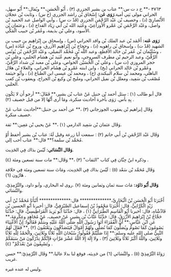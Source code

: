 ٣٧٦٣ -** خ د ت س:** عتاب بن بشير الجزري (٣) ، أَبُو الْحَسَنِ،** ويُقال:** أَبُو سهل، الحراني مولى بَنِي أمية.**رَوَى عَن:** إِسْحَاق بْن راشد الجزري (خ س) ، وثابت بْن عجلان الأَنْصارِيّ (د) ، وخصيف بْن عَبْد الرَّحْمَنِ الجزري (قَدْ ت س) ، وأبي الواصل عبد الحميد بْن واصل، وعَبْد الرَّحْمَنِ بْن عَمْرو الأَوزاعِيّ، وعُبَيد الله بْن أَبي زِيَاد القداح (د) ، وعثمان بْن الأسود، وعلي بْن بذيمة، وعُمَر بْن حبيب الْمَكِّي.

**رَوَى عَنه:** أَحْمَد بْن عبد الملك بْن واقد الحراني (س) ، وإسحاق بن إِبْرَاهِيم بن حبيب بن الشهيد (قَدْ ت) ، وإسحاق بْن راهويه (د) ، وحجاج بْن إِبْرَاهِيم الأزرق، وروح بْن عُبَادَة (س) ، وسُلَيْمان بْن عُمَر بْن خالد الأقطع، وعبد اللَّه بْن مُحَمَّد النفيلي، وعَبْد الرَّحْمَنِ بْن يُونُس الرَّقِّيّ، وعبد الرحيم بْن مطرف السروجي، وأَبُو نعيم عُبَيد بْن هشام الحلبي، وعلي بْن حجر المروزي (ت س) ، وعلي بْن الْحُسَيْن الخواص، وعلي بْن معبد بْن شداد الرَّقِّيّ، وعَمْرو بْن خَالِد الحراني (بخ) ، وابن ابنته عَمْرو بْن هِشَام الحراني، والعلاء بْن هلال الباهلي، ومحمد بْن سلام البيكندي (خ) ، ومحمد بْن عيسى ابن الطباع (د) ، وأَبُو خيثمة مُصْعَب بْن سَعِيد، ومعلل بْن نفيل الحراني، ومليح بْن وكيع بْن الجراح، ويعقوب بْن كعب الحلبي.

قال أبو طالب (١) : سئل أحمد بْن حنبل عَنْ عتاب بْن بشير،** فَقَالَ:** أرجو أَن لا يَكُون بِهِ بأس. رَوَى بأخرة أحاديث منكرة، ومَا أرى أَنَّهَا إلا من قبل خصيف (٢) .

وَقَال إبراهيم بْن يعقوب الجوزجاني (٣) ،** عن أحمد بن حنبل:**أحاديث عتاب عَنْ خصيف منكرة.

وَقَال عثمان بْن سَعِيد الدارمي (١) ،** عَنْ يحيى بْن مَعِين:** ثقة.

وَقَال عَبْد الرَّحْمَنِ بْن أَبي حاتم (٢) : سمعت أبا زرعة وقيل لَهُ: عتاب بْن بشير أحفظ أَوْ مُحَمَّد بْن سلمة؟** قال:** عتاب أحب إلي.

**وَقَال النَّسَائي:** لَيْسَ بذاك فِي الحَدِيث.

وذكره ابنُ حِبَّان فِي كتاب "الثقات" (٣) ،** وَقَال:** مات سنة تسعين ومئة (٤) .

وَقَال مُحَمَّد بْن سَعْد (٥) : لَيْسَ بذاك فِي الحَدِيث، ومَاتَ سنة تسعين ومئة فِي خلافة هَارُون (٦) .

**وَقَال أَبُو دَاوُد:** مَاتَ سنة ثمان وثمانين ومئة (٧) .روى له البخاري، وأبو داود، والتِّرْمِذِيّ، والنَّسَائي.

أَخْبَرَنَا أَبُو الْحَسَنِ بْنُ الْبُخَارِيِّ،************** قال:************** أَنْبَأَنَا مُحَمَّدُ بْنُ أَبي زَيْدٍ الْكَرَّانِيُّ، قال: أَخْبَرَنَا مَحْمُودُ بْنُ إِسماعيل الصَّيْرَفِيُّ، قال: أخبرنا أَبُو الحسين بْن فَاذْشْاهِ، قال: أخبرنا أَبُو الْقَاسِمِ الطَّبَرَانِيُّ (١) ، قال: حَدَّثَنَا أَبُو يَزِيدَ الْقَرَاطِيسِيُّ، قال: حَدَّثَنَا حَجَّاجُ بْنُ إِبْرَاهِيمَ الأَزْرَقُ، قال: حَدَّثَنَا عَتَّابُ بْن بشير، عَنْ خصيف، عَنْ مُجَاهِدٍ وعِكْرِمَةَ،** عَنِ ابْنِ عَبَّاسٍ:** أَنَّ الْفُقَرَاءَ أَتَوا رَسُولَ اللَّهِ صَلَّى اللَّهُ عَلَيْهِ وسَلَّمَ فَقَالُوا: إِنَّ الأَغْنِيَاءَ يَصُومُونَ كَمَا نَصُومُ ويُصَلُّونَ كَمَا نُصَلِّي ولَهُمْ أَمْوَالٌ فَيَتَصَدَّقُونَ ويَعْتَقُونَ (٢) ،** فَقَالَ لَهُمُ النَّبِيُّ صلى الله عليه وسلم:** إِذَا صَلَّيْتُمْ فَقُولُوا: سُبْحَانَ اللَّهِ ثَلاثًا وثَلاثِينَ، والْحَمْدُ لِلَّهِ ثَلاثًا وثَلاثِينَ، واللَّهُ أَكْبَرُ ثَلاثًا وثَلاثِينَ (٣) ، ولا إِلَهَ إِلا اللَّهُ عَشْرَ مَرَّاتٍ فَإِنَّكُمْ تِدْرُكُونَ مَنْ سَبَقَكُمْ وتَسْبِقُونَ مَنْ بَعْدَكُمْ" (٤) .

رَوَاهُ التِّرْمِذِيّ (٥) ، والنَّسَائي (٦) من حَدِيثه، فوقع لنا بدلا عاليا،** وَقَال التِّرْمِذِيّ:** حسن غريب.

وليس له عنده غيره.